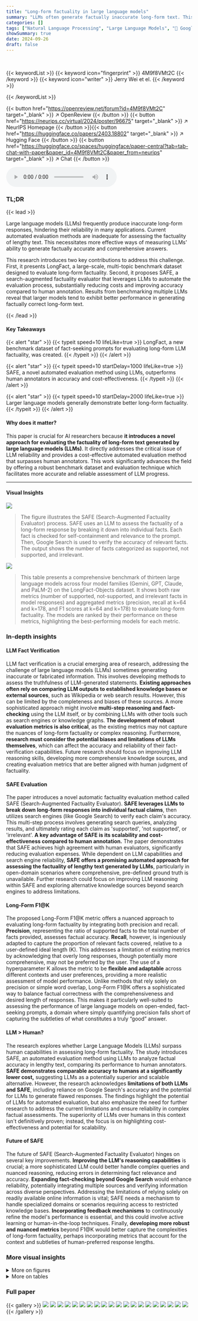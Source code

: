 ```yaml
---
title: "Long-form factuality in large language models"
summary: "LLMs often generate factually inaccurate long-form text. This work introduces LongFact, a new benchmark dataset of 2280 fact-seeking prompts, and SAFE, a novel automated evaluation method that outperf..."
categories: []
tags: ["Natural Language Processing", "Large Language Models", "🏢 Google DeepMind",]
showSummary: true
date: 2024-09-26
draft: false
---
```


<br>

{{< keywordList >}}
{{< keyword icon="fingerprint" >}} 4M9f8VMt2C {{< /keyword >}}
{{< keyword icon="writer" >}} Jerry Wei et el. {{< /keyword >}}
 
{{< /keywordList >}}

{{< button href="https://openreview.net/forum?id=4M9f8VMt2C" target="_blank" >}}
↗ OpenReview
{{< /button >}}
{{< button href="https://neurips.cc/virtual/2024/poster/96675" target="_blank" >}}
↗ NeurIPS Homepage
{{< /button >}}{{< button href="https://huggingface.co/papers/2403.18802" target="_blank" >}}
↗ Hugging Face
{{< /button >}}
{{< button href="https://huggingface.co/spaces/huggingface/paper-central?tab=tab-chat-with-paper&paper_id=4M9f8VMt2C&paper_from=neurips" target="_blank" >}}
↗ Chat
{{< /button >}}



<audio controls>
    <source src="https://ai-paper-reviewer.com/4M9f8VMt2C/podcast.wav" type="audio/wav">
    Your browser does not support the audio element.
</audio>


### TL;DR


{{< lead >}}

Large language models (LLMs) frequently produce inaccurate long-form responses, hindering their reliability in many applications.  Current automated evaluation methods are inadequate for assessing the factuality of lengthy text.  This necessitates more effective ways of measuring LLMs' ability to generate factually accurate and comprehensive answers.

This research introduces two key contributions to address this challenge.  First, it presents LongFact, a large-scale, multi-topic benchmark dataset designed to evaluate long-form factuality. Second, it proposes SAFE, a search-augmented factuality evaluator that leverages LLMs to automate the evaluation process, substantially reducing costs and improving accuracy compared to human annotation. Results from benchmarking multiple LLMs reveal that larger models tend to exhibit better performance in generating factually correct long-form text.

{{< /lead >}}


#### Key Takeaways

{{< alert "star" >}}
{{< typeit speed=10 lifeLike=true >}} LongFact, a new benchmark dataset of fact-seeking prompts for evaluating long-form LLM factuality, was created. {{< /typeit >}}
{{< /alert >}}

{{< alert "star" >}}
{{< typeit speed=10 startDelay=1000 lifeLike=true >}} SAFE, a novel automated evaluation method using LLMs, outperforms human annotators in accuracy and cost-effectiveness. {{< /typeit >}}
{{< /alert >}}

{{< alert "star" >}}
{{< typeit speed=10 startDelay=2000 lifeLike=true >}} Larger language models generally demonstrate better long-form factuality. {{< /typeit >}}
{{< /alert >}}

#### Why does it matter?
This paper is crucial for AI researchers because **it introduces a novel approach for evaluating the factuality of long-form text generated by large language models (LLMs)**.  It directly addresses the critical issue of LLM reliability and provides a cost-effective automated evaluation method that surpasses human annotators. This work significantly advances the field by offering a robust benchmark dataset and evaluation technique which facilitates more accurate and reliable assessment of LLM progress.

------
#### Visual Insights



![](https://ai-paper-reviewer.com/4M9f8VMt2C/figures_1_1.jpg)

> The figure illustrates the SAFE (Search-Augmented Factuality Evaluator) process.  SAFE uses an LLM to assess the factuality of a long-form response by breaking it down into individual facts.  Each fact is checked for self-containment and relevance to the prompt.  Then, Google Search is used to verify the accuracy of relevant facts.  The output shows the number of facts categorized as supported, not supported, and irrelevant.





![](https://ai-paper-reviewer.com/4M9f8VMt2C/tables_6_1.jpg)

> This table presents a comprehensive benchmark of thirteen large language models across four model families (Gemini, GPT, Claude, and PaLM-2) on the LongFact-Objects dataset.  It shows both raw metrics (number of supported, not-supported, and irrelevant facts in model responses) and aggregated metrics (precision, recall at k=64 and k=178, and F1 scores at k=64 and k=178) to evaluate long-form factuality.  The models are ranked by their performance on these metrics, highlighting the best-performing models for each metric.





### In-depth insights


#### LLM Fact Verification
LLM fact verification is a crucial emerging area of research, addressing the challenge of large language models (LLMs) sometimes generating inaccurate or fabricated information.  This involves developing methods to assess the truthfulness of LLM-generated statements.  **Existing approaches often rely on comparing LLM outputs to established knowledge bases or external sources**, such as Wikipedia or web search results. However, this can be limited by the completeness and biases of these sources.  A more sophisticated approach might involve **multi-step reasoning and fact-checking** using the LLM itself, or by combining LLMs with other tools such as search engines or knowledge graphs.  **The development of robust evaluation metrics is also critical**, as the existing metrics may not capture the nuances of long-form factuality or complex reasoning.  Furthermore, **research must consider the potential biases and limitations of LLMs themselves**, which can affect the accuracy and reliability of their fact-verification capabilities. Future research should focus on improving LLM reasoning skills, developing more comprehensive knowledge sources, and creating evaluation metrics that are better aligned with human judgment of factuality.

#### SAFE Evaluation
The paper introduces a novel automatic factuality evaluation method called SAFE (Search-Augmented Factuality Evaluator).  **SAFE leverages LLMs to break down long-form responses into individual factual claims**, then utilizes search engines (like Google Search) to verify each claim's accuracy. This multi-step process involves generating search queries, analyzing results, and ultimately rating each claim as 'supported', 'not supported', or 'irrelevant'.  **A key advantage of SAFE is its scalability and cost-effectiveness compared to human annotation.** The paper demonstrates that SAFE achieves high agreement with human evaluators, significantly reducing evaluation expenses.  While dependent on LLM capabilities and search engine reliability, **SAFE offers a promising automated approach for assessing the factuality of lengthy text generated by LLMs**, particularly in open-domain scenarios where comprehensive, pre-defined ground truth is unavailable.  Further research could focus on improving LLM reasoning within SAFE and exploring alternative knowledge sources beyond search engines to address limitations.

#### Long-Form F1@K
The proposed Long-Form F1@K metric offers a nuanced approach to evaluating long-form factuality by integrating both precision and recall.  **Precision**, representing the ratio of supported facts to the total number of facts provided, assesses factual accuracy.  **Recall**, however, is ingeniously adapted to capture the proportion of relevant facts covered, relative to a user-defined ideal length (K). This addresses a limitation of existing metrics by acknowledging that overly long responses, though potentially more comprehensive, may not be preferred by the user.  The use of a hyperparameter K allows the metric to be **flexible and adaptable** across different contexts and user preferences, providing a more realistic assessment of model performance.  Unlike methods that rely solely on precision or simple word overlap, Long-Form F1@K offers a sophisticated way to balance factual correctness with the comprehensiveness and desired length of responses.  This makes it particularly well-suited to assessing the performance of large language models on open-ended, fact-seeking prompts, a domain where simply quantifying precision falls short of capturing the subtleties of what constitutes a truly “good” answer.

#### LLM > Human?
The research explores whether Large Language Models (LLMs) surpass human capabilities in assessing long-form factuality.  The study introduces SAFE, an automated evaluation method using LLMs to analyze factual accuracy in lengthy text, comparing its performance to human annotators.  **SAFE demonstrates comparable accuracy to humans at a significantly lower cost,** suggesting LLMs as a potentially superior and scalable alternative. However, the research acknowledges **limitations of both LLMs and SAFE**, including reliance on Google Search's accuracy and the potential for LLMs to generate flawed responses.  The findings highlight the potential of LLMs for automated evaluation, but also emphasize the need for further research to address the current limitations and ensure reliability in complex factual assessments. The superiority of LLMs over humans in this context isn't definitively proven; instead, the focus is on highlighting cost-effectiveness and potential for scalability.

#### Future of SAFE
The future of SAFE (Search-Augmented Factuality Evaluator) hinges on several key improvements.  **Improving the LLM's reasoning capabilities** is crucial; a more sophisticated LLM could better handle complex queries and nuanced reasoning, reducing errors in determining fact relevance and accuracy.  **Expanding fact-checking beyond Google Search** would enhance reliability, potentially integrating multiple sources and verifying information across diverse perspectives.  Addressing the limitations of relying solely on readily available online information is vital; SAFE needs a mechanism to handle specialized domains or scenarios requiring access to restricted knowledge bases.  **Incorporating feedback mechanisms** to continuously refine the model's performance is essential, and this could involve active learning or human-in-the-loop techniques. Finally, **developing more robust and nuanced metrics** beyond F1@K would better capture the complexities of long-form factuality, perhaps incorporating metrics that account for the context and subtleties of human-preferred response lengths.


### More visual insights

<details>
<summary>More on figures
</summary>


![](https://ai-paper-reviewer.com/4M9f8VMt2C/figures_2_1.jpg)

> This figure demonstrates the composition and breadth of the LongFact dataset. The left panel shows a pie chart illustrating the distribution of 38 topics across four supercategories: Social Sciences, STEM, Humanities, and Other.  The right panel is a table comparing LongFact with existing factuality benchmarks, highlighting its unique focus on long-form responses and diverse topic coverage, unlike datasets that primarily assess short-answer factuality or only cover a limited range of topics.


![](https://ai-paper-reviewer.com/4M9f8VMt2C/figures_3_1.jpg)

> This figure illustrates the SAFE (Search-Augmented Factuality Evaluator) process.  It shows how an LLM (large language model) acts as an agent to assess the factuality of individual claims within a long-form response. The process involves the LLM breaking down a response into individual facts, generating relevant search queries for each fact using Google Search, and then reasoning about whether the search results support or refute the facts. The figure provides a visual representation of this iterative process, showing the LLM's reasoning steps and the final determination (supported or not supported).


![](https://ai-paper-reviewer.com/4M9f8VMt2C/figures_4_1.jpg)

> This figure shows the results of comparing SAFE's annotations with human annotations on a dataset of 16,011 individual facts.  The large majority (72%) of SAFE's annotations agreed with the human annotations, demonstrating a high level of agreement between the automated method and human evaluation. The remaining 28% represent disagreements, indicating areas where further refinement of the SAFE method might be needed.  This figure highlights the accuracy and effectiveness of SAFE in automating the factuality evaluation task.


![](https://ai-paper-reviewer.com/4M9f8VMt2C/figures_4_2.jpg)

> This figure demonstrates the superior performance of SAFE over human annotators. The left panel shows that in a subset of 100 cases where SAFE disagreed with human annotations, SAFE's annotations were correct 76% of the time, in comparison to only 19% accuracy for human annotators. The right panel highlights the cost-effectiveness of SAFE, indicating that it is more than 20 times cheaper than human annotations.


![](https://ai-paper-reviewer.com/4M9f8VMt2C/figures_5_1.jpg)

> This figure presents a benchmark of thirteen large language models from four families (Gemini, GPT, Claude, and PaLM-2) on their long-form factuality performance.  The models are ranked in descending order based on the F₁@K metric, calculated using two different values of K (64 and 178), representing the median and maximum number of facts across all model responses, respectively.  The results are obtained using the Search-Augmented Factuality Evaluator (SAFE) method and show a general trend that larger language models tend to achieve better long-form factuality. The ranking stability at larger K values is further discussed in Appendix E.3.


![](https://ai-paper-reviewer.com/4M9f8VMt2C/figures_15_1.jpg)

> The figure is a pie chart that shows the percentage of errors in SAFE that are caused by three main factors: reasoning errors, Google Search failures, and revision errors. Reasoning errors account for the largest proportion of errors (50%), followed by Google Search failures (30%) and revision errors (20%).


![](https://ai-paper-reviewer.com/4M9f8VMt2C/figures_16_1.jpg)

> This figure shows the presumed causes of errors made by human annotators when evaluating the 100 disagreement cases in Section 4 of the paper.  The causes are categorized as follows: Label confusion (5), Information not given (8), Information missed (30), Misread response (16), and Technicality/reasoning (22). The largest source of error appears to stem from the annotators either misreading the responses or missing information contained in them.  It also shows that a significant portion of annotation errors were caused by annotators confusing the labels themselves.


![](https://ai-paper-reviewer.com/4M9f8VMt2C/figures_17_1.jpg)

> This figure shows the correlation between a model's performance on the LongFact benchmark and its ELO rating in the LMSys Chatbot Arena.  The blue dots represent the correlation between precision (the percentage of supported facts in a response) and ELO, while the brown dots represent the correlation between F1@64 (a metric that combines precision and recall, considering human-preferred response length) and ELO.  The figure demonstrates that F1@64, which includes recall, has a stronger, statistically significant correlation with human evaluation (as measured by ELO) than precision alone, suggesting that incorporating recall in evaluating long-form factuality better aligns with human judgment.


![](https://ai-paper-reviewer.com/4M9f8VMt2C/figures_18_1.jpg)

> This figure shows the impact of adding a postamble to the LongFact-Objects prompts on the performance of language models.  The postamble instructed models to provide more detailed responses. The results indicate that while the factual precision (accuracy of individual facts) decreased slightly, adding the postamble significantly increased the recall (number of supported facts retrieved) at larger values of K (the number of facts considered for recall). This demonstrates a trade-off between precision and recall when more facts are solicited from models.  In simpler terms, when models were asked for longer, more detailed answers, they provided more total facts, but had a slightly lower accuracy on the facts given.


![](https://ai-paper-reviewer.com/4M9f8VMt2C/figures_18_2.jpg)

> This figure shows the impact of adding a postamble to the LongFact-Objects prompts on the performance of language models.  The postamble instructs the model to provide as many specific details as possible. The results show that adding the postamble slightly reduces precision (accuracy of individual facts) at K=1 (measuring only precision). However, at higher values of K, the postamble improves the F1 score (harmonic mean of precision and recall), indicating an increase in recall (proportion of relevant facts retrieved). This suggests that the postamble, while slightly reducing accuracy for concise answers, encourages models to generate longer responses with more factual information.


![](https://ai-paper-reviewer.com/4M9f8VMt2C/figures_19_1.jpg)

> The figure illustrates the SAFE (Search-Augmented Factuality Evaluator) process.  SAFE uses an LLM to break down a long-form response into individual facts. It then checks the relevance of each fact and assesses its accuracy using Google Search.  The evaluation results demonstrate that SAFE is both more accurate and significantly cheaper than using human annotators for this task.


![](https://ai-paper-reviewer.com/4M9f8VMt2C/figures_32_1.jpg)

> The figure illustrates the SAFE (Search-Augmented Factuality Evaluator) process.  SAFE uses an LLM to break down a long-form response into individual facts.  It then uses the LLM to formulate search queries for each fact, using Google Search to determine if the fact is supported by the search results. The figure shows an example of a prompt and response being processed by SAFE, along with the individual facts extracted, Google Search queries generated, and the final output indicating the number of supported and unsupported facts.


![](https://ai-paper-reviewer.com/4M9f8VMt2C/figures_42_1.jpg)

> This figure shows the correlation between the number of search queries used in SAFE and the number of supported and not-supported facts. The results indicate that using at least five search queries yields the best correlation with human annotations, while increasing the number of queries beyond five does not lead to significant improvement.


![](https://ai-paper-reviewer.com/4M9f8VMt2C/figures_42_2.jpg)

> This figure displays the correlation between the number of search queries used in the SAFE model and the accuracy of the model's annotations. The results indicate that using at least five search queries yields the highest correlation with human annotations, and increasing the number of queries beyond five does not significantly improve the model's accuracy. The focus is primarily on supported and not-supported facts since Appendix A.4 revealed that human annotators frequently mislabeled these facts as irrelevant.  All tests kept the number of returned search results per query constant at 3.


![](https://ai-paper-reviewer.com/4M9f8VMt2C/figures_46_1.jpg)

> This figure shows the relationship between the number of supported facts and precision for GPT-4-Turbo's responses to long-form factuality prompts.  The x-axis represents the number of supported facts in a response, and the y-axis represents the precision (percentage of supported facts out of all facts). The plot shows that as the number of supported facts increases, the precision tends to slightly decrease.  This indicates a trade-off between recall (number of supported facts) and precision (accuracy of facts) when generating longer responses.  Longer responses, while having higher recall, may sacrifice a bit of precision.


![](https://ai-paper-reviewer.com/4M9f8VMt2C/figures_53_1.jpg)

> The figure shows a bar chart comparing the factual precision of different Claude language models on the LongFact-Objects dataset.  It demonstrates that the newer Claude-3 models (Claude-3-Haiku, Claude-3-Sonnet, and Claude-3-Opus) significantly outperform earlier generations (Claude-Instant, Claude-2.0, and Claude-2.1) in terms of factual precision.  This suggests that improvements in model architecture or training techniques have led to better factual accuracy in the newer models.


![](https://ai-paper-reviewer.com/4M9f8VMt2C/figures_53_2.jpg)

> This figure presents the long-form factuality performance of 13 large language models from 4 different families (Gemini, GPT, Claude, and PaLM-2).  The models are ranked in descending order based on their F1@K score, a metric that combines precision and recall of factual information in long-form responses.  Two different values of K (64 and 178) are used, representing the median and maximum number of facts in the responses, respectively. The chart visually demonstrates how the larger models generally achieve better long-form factuality, although some newer models from different families (like Claude-3) match or even surpass the performance of GPT-4.


![](https://ai-paper-reviewer.com/4M9f8VMt2C/figures_54_1.jpg)

> This figure presents the results of a benchmark evaluating thirteen large language models' performance on long-form factuality using two different metrics (F₁@64 and F₁@178).  The models are categorized into four families (Gemini, GPT, Claude, and PaLM-2). The F₁ score is a combined measure of precision (percentage of supported facts) and recall (percentage of provided facts relative to a user-preferred length), calculated using the SAFE evaluation method.  The figure shows that larger language models generally perform better, though the relationships between model families and their performance are complex.  The stability of model rankings at higher K values suggests the results are relatively robust to variations in human-preferred response length.


![](https://ai-paper-reviewer.com/4M9f8VMt2C/figures_54_2.jpg)

> This figure shows the performance comparison of two PaLM-2 language models, one with RLHF (Reinforcement Learning from Human Feedback) and one without.  The x-axis represents the value of K, which is a hyperparameter determining the number of supported facts required for full recall in the F₁@K metric. The y-axis shows the F₁@K score (a metric combining precision and recall).  The results show that the RLHF model consistently outperforms the non-RLHF model across all K values. The difference in performance is more pronounced for larger values of K, suggesting that RLHF improves the model's ability to generate responses with more factual information (higher recall).


</details>




<details>
<summary>More on tables
</summary>


![](https://ai-paper-reviewer.com/4M9f8VMt2C/tables_7_1.jpg)
> This table presents a comprehensive benchmark of thirteen large language models across four model families (Gemini, GPT, Claude, and PaLM-2) on a subset of LongFact-Objects prompts.  The raw metrics (S, NS, I) represent the number of supported, not-supported and irrelevant facts found by SAFE in the model's responses. Aggregated metrics include precision, recall at K=64 (median number of facts) and K=178 (maximum number of facts), and the F1 score calculated at both K values.  The best performing models for each metric are highlighted in bold.

![](https://ai-paper-reviewer.com/4M9f8VMt2C/tables_20_1.jpg)
> This table presents the results of benchmarking thirteen large language models on a subset of LongFact-Objects prompts.  It shows the performance of each model in terms of raw metrics (number of supported, not-supported and irrelevant facts) and aggregated metrics (precision, recall at K=64 and K=178, and F1 score at K=64 and K=178).  The raw metrics are obtained using the Search-Augmented Factuality Evaluator (SAFE) method described in the paper. K represents the median and maximum number of facts found in human-preferred responses, respectively. The bold numbers highlight the best performing models for each metric.

![](https://ai-paper-reviewer.com/4M9f8VMt2C/tables_21_1.jpg)
> This table presents the results of benchmarking thirteen large language models across four model families (Gemini, GPT, Claude, and PaLM-2) on a subset of 250 prompts from the LongFact-Objects dataset.  The models' responses were evaluated using the Search-Augmented Factuality Evaluator (SAFE).  The table shows both raw metrics (number of supported, not-supported, and irrelevant facts) and aggregated metrics (precision, recall, and F1 scores at K=64 and K=178, where K represents the human-preferred number of facts).  The F1 score combines precision and recall to give an overall measure of factuality, and the bold numbers highlight the best performance for each metric.

![](https://ai-paper-reviewer.com/4M9f8VMt2C/tables_22_1.jpg)
> This table presents a comprehensive benchmark of thirteen large language models across four model families (Gemini, GPT, Claude, and PaLM-2) on a subset of 250 prompts from the LongFact-Objects dataset.  For each model, it shows raw metrics (number of supported, not-supported, and irrelevant facts) calculated using the SAFE evaluation method, along with aggregated metrics such as precision, recall at two different recall thresholds (K=64 and K=178), and the F1 score (combining precision and recall) at those thresholds. The bold numbers highlight the best performance for each metric, offering a direct comparison of models based on their long-form factuality performance.

![](https://ai-paper-reviewer.com/4M9f8VMt2C/tables_23_1.jpg)
> This table presents a comprehensive benchmark of thirteen large language models across four families (Gemini, GPT, Claude, and PaLM-2) on a subset of prompts from the LongFact-Objects dataset.  It shows both raw metrics (number of supported, not-supported, and irrelevant facts) and aggregated metrics (precision, recall, and F1@K for K=64 and K=178) derived from the SAFE evaluation method. The F1@K score balances precision and recall, considering both the factual accuracy and the length of the response. The table helps assess the long-form factuality performance of various models, indicating which achieve better precision, recall, or an overall F1 score.

![](https://ai-paper-reviewer.com/4M9f8VMt2C/tables_24_1.jpg)
> This table presents a comprehensive benchmark of thirteen large language models across four model families (Gemini, GPT, Claude, and PaLM-2) on the LongFact-Objects dataset.  It shows the raw metrics (number of supported, not-supported, and irrelevant facts) and aggregated metrics (precision, recall, and F1 scores at K=64 and K=178) calculated using the SAFE evaluation method.  The F1 score balances the precision (accuracy of the facts) and recall (completeness of the factual information provided, considering a human-preferred length) of the model's responses. The bold numbers indicate the best performance for each metric.

![](https://ai-paper-reviewer.com/4M9f8VMt2C/tables_25_1.jpg)
> This table presents a comprehensive benchmark of thirteen large language models across four model families (Gemini, GPT, Claude, and PaLM-2) on a subset of 250 prompts from the LongFact-Objects dataset.  It provides both raw metrics (number of supported, not-supported, and irrelevant facts) and aggregated metrics (precision, recall at K=64 and K=178, and F1 scores at K=64 and K=178) for each model's performance. The bold numbers highlight the best performance for each metric across all models.

![](https://ai-paper-reviewer.com/4M9f8VMt2C/tables_26_1.jpg)
> This table presents the results of benchmarking thirteen large language models on a subset of LongFact-Objects prompts.  The models are evaluated using the SAFE method, and the results are aggregated using different metrics. The table displays both the raw metrics and the aggregated metrics, showing performance in terms of supported, not-supported, and irrelevant facts for each model.  The best-performing model for each metric is highlighted.

![](https://ai-paper-reviewer.com/4M9f8VMt2C/tables_33_1.jpg)
> This table presents a comprehensive evaluation of thirteen large language models across four families (Gemini, GPT, Claude, and PaLM-2) using the LongFact-Objects dataset.  It shows both raw metrics (number of supported, not-supported, and irrelevant facts in model responses) and aggregated metrics (precision, recall at K=64 and K=178, and F1 scores at K=64 and K=178). The raw metrics provide a detailed breakdown of the model's factual accuracy, while the aggregated metrics offer a summarized view of the overall long-form factuality performance.  Bold numbers highlight the best performance for each metric.

![](https://ai-paper-reviewer.com/4M9f8VMt2C/tables_34_1.jpg)
> This table presents a comprehensive benchmark of thirteen large language models across four model families (Gemini, GPT, Claude, and PaLM-2) on a subset of 250 prompts from the LongFact-Objects dataset.  For each model and each prompt, the evaluation metrics from SAFE (Search-Augmented Factuality Evaluator) are calculated. Raw metrics include the number of supported facts (S), not-supported facts (NS), and irrelevant facts (I).  Aggregated metrics show precision (Prec), recall at K=64 (R64) and K=178 (R178), and the F1 score at K=64 (F1@64) and K=178 (F1@178). The F1 score, incorporating both precision and recall, measures the long-form factuality, and different K values represent different lengths of ideal responses.  The bold numbers highlight the best performance for each metric.

![](https://ai-paper-reviewer.com/4M9f8VMt2C/tables_35_1.jpg)
> This table presents a comprehensive evaluation of thirteen large language models across four model families (Gemini, GPT, Claude, and PaLM-2) on a subset of 250 prompts from the LongFact-Objects benchmark.  It shows both raw metrics (number of supported, not-supported, and irrelevant facts) and aggregated metrics (precision, recall, and F1 scores at two different recall thresholds (K=64 and K=178)). The F1 score incorporates both precision and recall to provide a more holistic measure of long-form factuality.  Bold numbers highlight the best-performing model for each metric.

![](https://ai-paper-reviewer.com/4M9f8VMt2C/tables_36_1.jpg)
> This table presents a comprehensive benchmark of thirteen large language models across four model families (Gemini, GPT, Claude, and PaLM-2) on a subset of LongFact-Objects prompts.  It shows raw metrics (number of supported, not-supported, and irrelevant facts) and aggregated metrics (precision, recall, and F1@K, calculated at K=64 and K=178, representing median and maximum number of facts respectively).  The F1@K score balances precision and recall in evaluating long-form factuality, combining accuracy and completeness of information provided.  Bold values highlight the best performance for each metric across all models.

![](https://ai-paper-reviewer.com/4M9f8VMt2C/tables_37_1.jpg)
> This table presents a comprehensive evaluation of thirteen large language models across four families (Gemini, GPT, Claude, and PaLM-2) on the LongFact-Objects benchmark.  It shows both raw metrics (number of supported, not-supported, and irrelevant facts) and aggregated metrics (precision, recall at K=64 and K=178, and F1 score at K=64 and K=178). The raw metrics reflect the individual fact-level assessments from the SAFE evaluation method.  Aggregated metrics provide a holistic view of the models' performance considering both the accuracy (precision) and completeness (recall) of their long-form responses. The bolded numbers highlight the top performers for each metric.

![](https://ai-paper-reviewer.com/4M9f8VMt2C/tables_38_1.jpg)
> This table presents a comprehensive benchmark of thirteen large language models across four model families (Gemini, GPT, Claude, and PaLM-2) on a subset of 250 prompts from the LongFact-Objects dataset.  For each model, it shows raw metrics (number of supported, not-supported, and irrelevant facts) obtained using the SAFE evaluation method.  It further provides aggregated metrics, including precision, recall at different response lengths (K=64 and K=178), and the F1 score (F1@K), reflecting the balance between precision and recall.  The bold numbers highlight the best performance across each metric.

![](https://ai-paper-reviewer.com/4M9f8VMt2C/tables_39_1.jpg)
> This table presents a comprehensive benchmark of thirteen large language models across four model families (Gemini, GPT, Claude, and PaLM-2) on a subset of 250 prompts from LongFact-Objects.  It details raw metrics (number of supported, not-supported, and irrelevant facts) and aggregated metrics (precision, recall, and F1@K at K=64 and K=178).  The F1@K score combines precision and recall, incorporating a user's preferred response length.  Bold numbers highlight the best performance for each metric.

![](https://ai-paper-reviewer.com/4M9f8VMt2C/tables_40_1.jpg)
> This table presents a comprehensive benchmark of thirteen large language models across four model families (Gemini, GPT, Claude, and PaLM-2) on the LongFact-Objects dataset.  It shows the raw metrics (number of supported, not-supported, and irrelevant facts) and aggregated metrics (precision, recall at K=64 and K=178, and F1 score at K=64 and K=178) for each model's performance on 250 randomly selected prompts.  The bold numbers indicate the best performance for each metric.

![](https://ai-paper-reviewer.com/4M9f8VMt2C/tables_47_1.jpg)
> This table presents a comprehensive benchmark of thirteen large language models across four model families (Gemini, GPT, Claude, and PaLM-2) on a subset of LongFact-Objects prompts.  It shows both raw metrics (number of supported, not-supported, and irrelevant facts) and aggregated metrics (precision, recall at K=64 and K=178, and F1 score at K=64 and K=178) for each model's performance.  The bold numbers highlight the top performers for each metric.

![](https://ai-paper-reviewer.com/4M9f8VMt2C/tables_48_1.jpg)
> This table presents a comprehensive benchmark of thirteen large language models across four families (Gemini, GPT, Claude, and PaLM-2) on a subset of LongFact-Objects prompts.  It shows both raw metrics (number of supported, not-supported, and irrelevant facts) and aggregated metrics (precision, recall, and F₁@K, calculated at median and maximum numbers of facts).  The F₁@K score combines precision and recall, considering the number of supported facts relative to a chosen threshold (K).  The results indicate the long-form factuality performance of each model. Bold numbers highlight the best performance for each metric.

![](https://ai-paper-reviewer.com/4M9f8VMt2C/tables_49_1.jpg)
> This table presents a comprehensive benchmark of thirteen large language models across four model families (Gemini, GPT, Claude, and PaLM-2) on a subset of 250 prompts from LongFact-Objects.  For each model and prompt, it shows raw metrics (number of supported, not-supported, and irrelevant facts), and aggregated metrics (precision, recall at K=64 and K=178, and F1-score at K=64 and K=178). The metrics are averaged over all prompts, allowing for a comparison of model performance in terms of factual accuracy and completeness of responses.  Bold numbers highlight the best performance for each metric.

![](https://ai-paper-reviewer.com/4M9f8VMt2C/tables_50_1.jpg)
> This table presents a comprehensive benchmark of thirteen large language models across four model families (Gemini, GPT, Claude, and PaLM-2) on the LongFact-Objects dataset.  It shows the performance of each model in terms of raw metrics (number of supported, not-supported, and irrelevant facts) and aggregated metrics (precision, recall at K=64 and K=178, and F1 scores at K=64 and K=178). The raw metrics are obtained using the Search-Augmented Factuality Evaluator (SAFE) method.  The table helps to compare the long-form factuality performance of different models and model families.

![](https://ai-paper-reviewer.com/4M9f8VMt2C/tables_51_1.jpg)
> This table presents a comprehensive benchmark of thirteen large language models across four model families (Gemini, GPT, Claude, and PaLM-2) on the LongFact-Objects dataset.  For each model, it shows raw metrics (number of supported, not-supported, and irrelevant facts), and aggregated metrics (precision, recall at K=64 and K=178, and F1 scores at K=64 and K=178).  The F1 scores combine precision and recall to provide a holistic measure of long-form factuality.  Bold numbers highlight the best performance for each metric.

![](https://ai-paper-reviewer.com/4M9f8VMt2C/tables_52_1.jpg)
> This table presents a comprehensive benchmark of thirteen large language models across four families (Gemini, GPT, Claude, and PaLM-2) on a subset of 250 prompts from the LongFact-Objects dataset.  The evaluation uses the Search-Augmented Factuality Evaluator (SAFE) method described in the paper.  For each model, the table shows raw metrics (number of supported, not-supported, and irrelevant facts) and aggregated metrics calculated using the F1@K metric (precision, recall at K=64 and K=178).  The F1@K metric balances precision and recall by considering human preferred response length (K). The best performing model for each metric is highlighted in bold.

![](https://ai-paper-reviewer.com/4M9f8VMt2C/tables_55_1.jpg)
> This table presents a comprehensive benchmark of thirteen large language models across four model families (Gemini, GPT, Claude, and PaLM-2) on a subset of 250 prompts from the LongFact-Objects dataset.  For each model and prompt, it shows raw metrics (number of supported facts (S), not-supported facts (NS), and irrelevant facts (I)), and aggregated metrics (precision (Prec), recall at K=64 (R64) and K=178 (R178), and F1 score at K=64 and K=178 (F1@64, F1@178)).  The K values (64 and 178) represent the median and maximum number of facts across all model responses, respectively. The bold numbers highlight the best performance for each metric.

</details>




### Full paper

{{< gallery >}}
<img src="https://ai-paper-reviewer.com/4M9f8VMt2C/1.png" class="grid-w50 md:grid-w33 xl:grid-w25" />
<img src="https://ai-paper-reviewer.com/4M9f8VMt2C/2.png" class="grid-w50 md:grid-w33 xl:grid-w25" />
<img src="https://ai-paper-reviewer.com/4M9f8VMt2C/3.png" class="grid-w50 md:grid-w33 xl:grid-w25" />
<img src="https://ai-paper-reviewer.com/4M9f8VMt2C/4.png" class="grid-w50 md:grid-w33 xl:grid-w25" />
<img src="https://ai-paper-reviewer.com/4M9f8VMt2C/5.png" class="grid-w50 md:grid-w33 xl:grid-w25" />
<img src="https://ai-paper-reviewer.com/4M9f8VMt2C/6.png" class="grid-w50 md:grid-w33 xl:grid-w25" />
<img src="https://ai-paper-reviewer.com/4M9f8VMt2C/7.png" class="grid-w50 md:grid-w33 xl:grid-w25" />
<img src="https://ai-paper-reviewer.com/4M9f8VMt2C/8.png" class="grid-w50 md:grid-w33 xl:grid-w25" />
<img src="https://ai-paper-reviewer.com/4M9f8VMt2C/9.png" class="grid-w50 md:grid-w33 xl:grid-w25" />
<img src="https://ai-paper-reviewer.com/4M9f8VMt2C/10.png" class="grid-w50 md:grid-w33 xl:grid-w25" />
<img src="https://ai-paper-reviewer.com/4M9f8VMt2C/11.png" class="grid-w50 md:grid-w33 xl:grid-w25" />
<img src="https://ai-paper-reviewer.com/4M9f8VMt2C/12.png" class="grid-w50 md:grid-w33 xl:grid-w25" />
<img src="https://ai-paper-reviewer.com/4M9f8VMt2C/13.png" class="grid-w50 md:grid-w33 xl:grid-w25" />
<img src="https://ai-paper-reviewer.com/4M9f8VMt2C/14.png" class="grid-w50 md:grid-w33 xl:grid-w25" />
<img src="https://ai-paper-reviewer.com/4M9f8VMt2C/15.png" class="grid-w50 md:grid-w33 xl:grid-w25" />
<img src="https://ai-paper-reviewer.com/4M9f8VMt2C/16.png" class="grid-w50 md:grid-w33 xl:grid-w25" />
<img src="https://ai-paper-reviewer.com/4M9f8VMt2C/17.png" class="grid-w50 md:grid-w33 xl:grid-w25" />
<img src="https://ai-paper-reviewer.com/4M9f8VMt2C/18.png" class="grid-w50 md:grid-w33 xl:grid-w25" />
<img src="https://ai-paper-reviewer.com/4M9f8VMt2C/19.png" class="grid-w50 md:grid-w33 xl:grid-w25" />
<img src="https://ai-paper-reviewer.com/4M9f8VMt2C/20.png" class="grid-w50 md:grid-w33 xl:grid-w25" />
{{< /gallery >}}